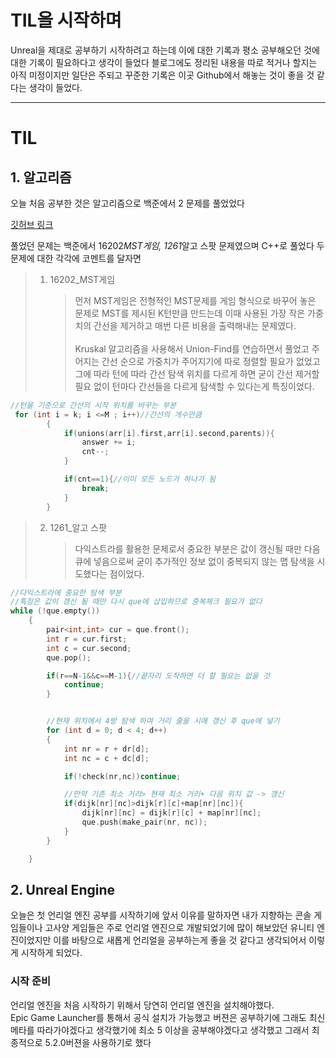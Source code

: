 # TIL을 시작하며

Unreal을 제대로 공부하기 시작하려고 하는데 이에 대한 기록과 평소 공부해오던 것에 대한 기록이 필요하다고 생각이 들었다 블로그에도 정리된 내용을 따로 적거나 할지는 아직 미정이지만 일단은 주되고 꾸준한 기록은 이곳 Github에서 해놓는 것이 좋을 것 같다는 생각이 들었다.

---

# TIL

## 1. 알고리즘

오늘 처음 공부한 것은 알고리즘으로 백준에서 2 문제를 풀었었다

[깃허브 링크](https://github.com/II7-Git/dont-stop-the-camera-study/tree/main/LJI)

풀었던 문제는 백준에서 16202*MST게임, 1261*알고 스팟 문제였으며 C++로 풀었다 두 문제에 대한 각각에 코멘트를 달자면

> 1. 16202_MST게임
>    > 먼저 MST게임은 전형적인 MST문제를 게임 형식으로 바꾸어 놓은 문제로 MST를 제시된 K턴만큼 만드는데 이때 사용된 가장 작은 가중치의 간선을 제거하고 매번 다른 비용을 출력해내는 문제였다.
>    > <br/><br/>
>    > Kruskal 알고리즘을 사용해서 Union-Find를 연습하면서 풀었고 주어지는 간선 순으로 가중치가 주어지기에 따로 정렬할 필요가 없었고 그에 따라 턴에 따라 간선 탐색 위치를 다르게 하면 굳이 간선 제거할 필요 없이 턴마다 간선들을 다르게 탐색할 수 있다는게 특징이었다.

```C++
//턴을 기준으로 간선의 시작 위치를 바꾸는 부분
 for (int i = k; i <=M ; i++)//간선의 개수만큼
        {
            if(unions(arr[i].first,arr[i].second,parents)){
                answer += i;
                cnt--;
            }

            if(cnt==1){//이미 모든 노드가 하나가 됨
                break;
            }
        }
```

> 2. 1261\_알고 스팟
>    > 다익스트라를 활용한 문제로서 중요한 부분은 값이 갱신될 때만 다음 큐에 넣음으로써 굳이 추가적인 정보 없이 중복되지 않는 맵 탐색을 시도했다는 점이었다.

```C++
//다익스트라에 중요한 탐색 부분
//특징은 값이 갱신 될 때만 다시 que에 삽입하므로 중복체크 필요가 없다
while (!que.empty())
    {
        pair<int,int> cur = que.front();
        int r = cur.first;
        int c = cur.second;
        que.pop();

        if(r==N-1&&c==M-1){//끝자리 도착하면 더 할 필요는 없을 것
            continue;
        }


        //현재 위치에서 4방 탐색 하여 거리 줄을 시에 갱신 후 que에 넣기
        for (int d = 0; d < 4; d++)
        {
            int nr = r + dr[d];
            int nc = c + dc[d];

            if(!check(nr,nc))continue;

            //만약 기존 최소 거리> 현재 최소 거리+ 다음 위치 값 -> 갱신
            if(dijk[nr][nc]>dijk[r][c]+map[nr][nc]){
                dijk[nr][nc] = dijk[r][c] + map[nr][nc];
                que.push(make_pair(nr, nc));
            }
        }

    }
```

## 2. Unreal Engine

오늘은 첫 언리얼 엔진 공부를 시작하기에 앞서 이유를 말하자면 내가 지향하는 콘솔 게임들이나 고사양 게임들은 주로 언리얼 엔진으로 개발되었기에 많이 해보았던 유니티 엔진이었지만 이를 바탕으로 새롭게 언리얼을 공부하는게 좋을 것 같다고 생각되어서 이렇게 시작하게 되었다.

### 시작 준비

언리얼 엔진을 처음 시작하기 위해서 당연히 언리얼 엔진을 설치해야했다.
<br/>
Epic Game Launcher를 통해서 공식 설치가 가능했고 버젼은 공부하기에 그래도 최신 메타를 따라가야겠다고 생각했기에 최소 5 이상을 공부해야겠다고 생각했고 그래서 최종적으로 5.2.0버젼을 사용하기로 했다
